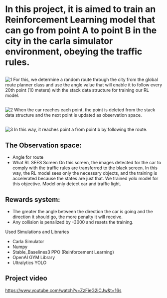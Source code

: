 # In this project, it is aimed to train an Reinforcement Learning model that can go from point A to point B in the city in the carla simulator environment, obeying the traffic rules.
##
![1](https://github.com/user-attachments/assets/e689033c-2bee-4762-923a-66e944b08ce4)
For this, we determine a random route through the city from the global route planner class and use the angle value that will enable it to follow every 20th point (10 meters) with the stack data structure for training our RL model.
##
![2](https://github.com/user-attachments/assets/1634b12c-57d0-49e4-8a44-ac8af8c306ef)
When the car reaches each point, the point is deleted from the stack data structure and the next point is updated as observation space.
##
![3](https://github.com/user-attachments/assets/b64d6a84-3d4f-4131-89d8-f81e0594a7f4)
In this way, it reaches point a from point b by following the route.

## The Observation space:
- Angle for route
- What RL SEES Screen
On this screen, the images detected for the car to comply with the traffic rules are transferred to the black screen. In this way, the RL model sees only the necessary objects, and the training is accelerated because the states are just that.
We trained yolo model for this objective. Model only detect car and traffic light.


## Rewards system:
- The greater the angle between the direction the car is going and the direction it should go, the more penalty it will receive.
- Any collision is penalized by -3000 and resets the training.


Used Simulations and Libraries
- Carla Simulator
- Numpy
- Stable_Baselines3 PPO (Reinforcement Learning)
- OpenAI GYM Library
- Ultralytics YOLO

## Project video
https://www.youtube.com/watch?v=ZzFieG2iCJw&t=16s
